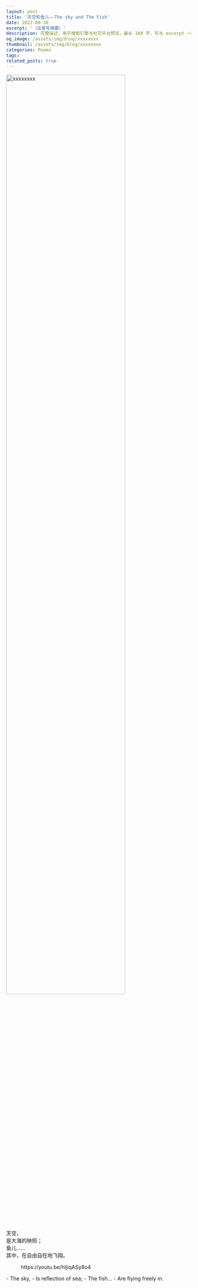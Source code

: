 ```yaml
---
layout: post
title: '天空和鱼儿——The sky and The Fish'
date: 2022-09-30
excerpt: '（这里写摘要）'
description: 完整描述，用于搜索引擎与社交平台预览，最长 160 字，可与 excerpt 一致
og_image: /assets/img/blog/xxxxxxxx
thumbnail: /assets/img/blog/xxxxxxxx
categories: Poems
tags: 
related_posts: true
---
```


<img src="/assets/img/blog/xxxxxxxx" style="width:80%;" alt="xxxxxxxx">

天空，  
是大海的映照；  
鱼儿……  
其中，在自由自在地飞翔。

<figure class="wp-block-embed is-type-video is-provider-youtube wp-block-embed-youtube wp-embed-aspect-16-9 wp-has-aspect-ratio"><div class="wp-block-embed__wrapper">https://youtu.be/hljiqASy8o4 </div></figure>- The sky,
- Is reflection of sea;
- The fish…
- Are flying freely in.